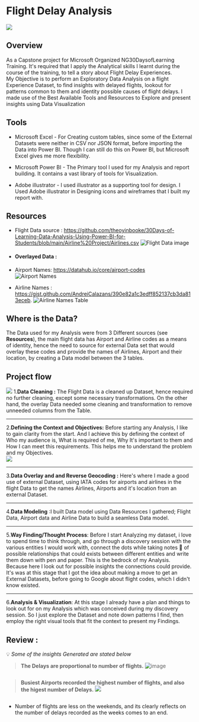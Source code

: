 # Flight Delay Analysis
![](https://github.com/Driplytics/Flight-Delay-Analysis-/blob/main/WAITING%20DELAY.jpg)
##   Overview
As a Capstone project for Microsoft Organized NG30DaysofLearning Training. It's required that I apply the Analytical skills I learnt during the course of the training, to tell a story about Flight Delay Experiences.  
My Objective is to perform an Exploratory Data Analysis on a flight Experience Dataset, to find insights with delayed flights, lookout for patterns common to them and identity possible causes of flight delays. I made use of the Best Available Tools and Resources to Explore and present insights using Data Visualization  

##  Tools


*  Microsoft Excel - For Creating custom tables, since some of the External Datasets were neither in CSV nor JSON format, before importing the Data into Power BI. Though I can still do this on Power BI, but Microsoft Excel gives me more flexibility.

*  Microsoft Power BI - The Primary tool I used for my Analysis and report building. It contains a vast library of tools for Visualization.

*  Adobe illustrator - I used illustrator as a supporting tool for design. I Used Adobe illustrator in Designing icons and wireframes that I built my report with. 




##  Resources

* Flight Data source : 
<https://github.com/theoyinbooke/30Days-of-Learning-Data-Analysis-Using-Power-BI-for-Students/blob/main/Airline%20Project/Airlines.csv>  ![Flight Data image](https://github.com/Driplytics/Flight-Delay-Analysis-/blob/main/Dataset.png)

*  ####  Overlayed Data : 
*  Airport Names: 
<https://datahub.io/core/airport-codes>  
![Airport Names](https://github.com/Driplytics/Flight-Delay-Analysis-/blob/main/Airport%20Name%20Data.png)  
*  Airline Names : 
<https://gist.github.com/AndreiCalazans/390e82a1c3edff852137cb3da813eceb>. ![Airline Names Table](https://github.com/Driplytics/Flight-Delay-Analysis-/blob/main/Airline%20Table.png)





##  Where is the Data? 
The Data used for my Analysis were from 3 Different sources (see **Resources**), the main flight data has Airport and Airline codes as a means of identity, hence the need to source for external Data set that would  overlay these codes and provide the names of Airlines, Airport and their location, by creating a Data model  between the 3 tables. 

##  Project flow
![](https://github.com/Driplytics/Flight-Delay-Analysis-/blob/main/Project%20flowArtboard%201.png)
1.__Data Cleaning :__ The Flight Data is a cleaned up Dataset, hence required no further cleaning, except some necessary transformations. On the other hand, the overlay Data needed some cleaning and transformation to remove unneeded columns from the Table. 
 
___

2.__Defining the Context and Objectives:__ Before starting any Analysis, I like to gain clarity from the start. And I achieve this by defining the context of Who my audience is, What is required of me, Why It's important to them and How I can meet this requirements. This helps me to understand the problem and my Objectives.  
    ![](https://github.com/Driplytics/Flight-Delay-Analysis-/blob/main/Flight%20Experience%20Context.jpg)
___

3.__Data Overlay and and Reverse Geocoding :__ Here's where I made a good use of external Dataset, using IATA codes for airports and airlines in the flight Data to get the names Airlines, Airports and it's location from an external Dataset.

___

4.__Data Modeling__ :I built Data model using Data Resources I gathered; Flight Data, Airport data and Airline Data to build a seamless Data model.

___
5.__Way Finding/Thought Process__: Before I start Analyzing my dataset, i love to spend time to think through, and go through a discovery session with the various entities I would work with, connect the dots while taking notes :memo: of possible relationships that could exists between different entities and write them down with pen and paper. This is the bedrock of my Analysis. Because here I look out for possible insights the connections could provide.  It's was at this stage that I got the idea about making a move to get an External Datasets, before going to Google about flight codes, which I didn't know existed. 

___
6.__Analysis & Visualization__: At this stage I already have a plan and things to look out for on my Analysis which was conceived during my discovery session. So I just explore the Dataset and note down patterns I find, then employ the right visual tools that fit the context to present my Findings.  
   ## Review :
   💡 *Some of the insights Generated are stated below*  
   >**The Delays are proportional to number of flights.** 
 ![image](https://github.com/Driplytics/Flight-Delay-Analysis-/blob/main/Airline%20Review.png)
```

```

   >**Busiest Airports recorded the highest number of flights, and also the higest number of Delays.**
 ![](https://github.com/Driplytics/Flight-Delay-Analysis-/blob/main/airports%20review.png)  
 ```
 
 ```
 *  Number of flights are less on the weekends, and its clearly reflects on the number of delays recorded as the weeks comes to an end.







 


















